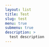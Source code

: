 ```yaml
---
layout: list
title: Test
slug: test
menu: true
submenu: true
description: >
  test description
---
```

